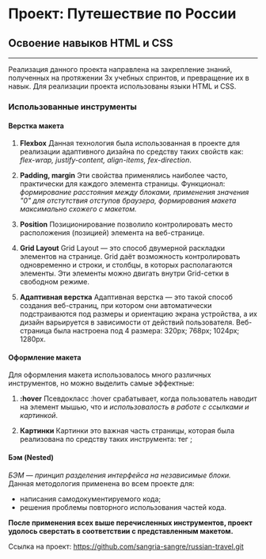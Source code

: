 # Проект: Путешествие по России
## Освоение навыков HTML и CSS
------
Реализация данного проекта направлена на закрепление знаний, полученных на протяжении 3х учебных спринтов, и превращение их в навык. 
Для реализации проекта использованы языки HTML и CSS.

 ### Использованные инструменты
 ####  Верстка макета
 1. **Flexbox**
Данная технология была использованная в проекте для реализации адаптивного дизайна по средству таких свойств как: *flex-wrap, justify-content, align-items, fex-direction*.

2. **Padding, margin**
Эти свойства применялись наиболее часто, практически для каждого элемента страницы. Функционал: *формирование расстояния между блоками, применения значения "0" для отстутствия отступов браузера, формирования макета максимально схожего с макетом.*

3. **Position**
Позиционирование позволило контролировать место расположения (позицией) элемента на веб-странице.

4. **Grid Layout**
Grid Layout — это способ двумерной раскладки элементов на странице. Grid даёт возможность контролировать одновременно и строки, и столбцы, в которых располагаются элементы. Эти элементы можно двигать внутри Grid-сетки в свободном режиме.

5.  **Адаптивная верстка**
Адаптивная верстка — это такой способ создания веб-страниц, при котором они автоматически подстраиваются под размеры и ориентацию экрана устройства, а их дизайн варьируется в зависимости от действий пользователя. Веб-страница была настроена под 4 размера: 320px; 768px; 1024px; 1280px.

 ####  Оформление макета
 Для оформления макета использовалось много различных инструментов, но можно выделить самые эффектные:
 1. **:hover**
 Псевдокласс :hover срабатывает, когда пользователь наводит на элемент мышью, что и *использовалость в работе с ссылками и картинкой*.
 
 2.  **Картинки**
 Картинки это важная часть страницы, которая была реализована по средству таких инструмента: тег <img>;

 ####  Бэм (Nested)
*БЭМ — принцип разделения интерфейса на независимые блоки.*
Данная методология применена во всем проекте для: 
* написания самодокументируемого кода;
* решения проблемы повторного использования частей кода.
 

**После применения всех выше перечисленных инструментов, проект удолось сверстать в соответствии с представленным макетом.**

 Ссылка на проект: https://github.com/sangria-sangre/russian-travel.git
 